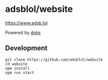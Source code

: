 # adsblol/website

<https://www.adsb.lol>

Powered by [doks](https://github.com/h-enk/doks)

## Development
```
git clone https://github.com/adsblol/website
cd website
npm install
npm run start
```
